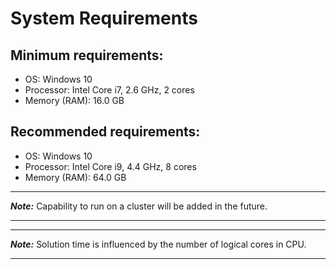 # System Requirements

## Minimum requirements:
* OS: Windows 10
* Processor: Intel Core i7, 2.6 GHz, 2 cores
* Memory (RAM): 16.0 GB

## Recommended requirements:
* OS: Windows 10
* Processor: Intel Core i9, 4.4 GHz, 8 cores
* Memory (RAM): 64.0 GB

***
***Note:*** Capability to run on a cluster  will be added in the future.

***
***
***Note:*** Solution time is influenced by the number of logical cores in CPU.

***
